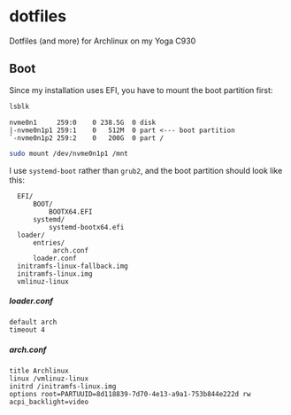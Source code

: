 # dotfiles

Dotfiles (and more) for Archlinux on my Yoga C930


## Boot

Since my installation uses EFI, you have to mount the boot partition first:


```bash
lsblk
```

```
nvme0n1     259:0    0 238.5G  0 disk 
|-nvme0n1p1 259:1    0   512M  0 part <--- boot partition
`-nvme0n1p2 259:2    0   200G  0 part /
```

```bash
sudo mount /dev/nvme0n1p1 /mnt
```

I use `systemd-boot` rather than `grub2`, and the boot partition should look like this:

```
  EFI/
      BOOT/
          BOOTX64.EFI
      systemd/
          systemd-bootx64.efi
  loader/
      entries/
           arch.conf
      loader.conf
  initramfs-linux-fallback.img
  initramfs-linux.img
  vmlinuz-linux
```


##### loader.conf

```
default arch
timeout 4
```


##### arch.conf

```
title Archlinux
linux /vmlinuz-linux
initrd /initramfs-linux.img
options root=PARTUUID=8d118839-7d70-4e13-a9a1-753b844e222d rw acpi_backlight=video
```

